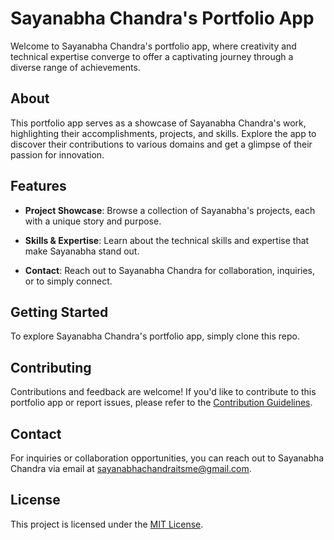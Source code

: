 # Sayanabha Chandra's Portfolio App

Welcome to Sayanabha Chandra's portfolio app, where creativity and technical expertise converge to offer a captivating journey through a diverse range of achievements.

## About

This portfolio app serves as a showcase of Sayanabha Chandra's work, highlighting their accomplishments, projects, and skills. Explore the app to discover their contributions to various domains and get a glimpse of their passion for innovation.

## Features

- **Project Showcase**: Browse a collection of Sayanabha's projects, each with a unique story and purpose.

- **Skills & Expertise**: Learn about the technical skills and expertise that make Sayanabha stand out.

- **Contact**: Reach out to Sayanabha Chandra for collaboration, inquiries, or to simply connect.

## Getting Started

To explore Sayanabha Chandra's portfolio app, simply clone this repo.

## Contributing

Contributions and feedback are welcome! If you'd like to contribute to this portfolio app or report issues, please refer to the [Contribution Guidelines](CONTRIBUTING.md).

## Contact

For inquiries or collaboration opportunities, you can reach out to Sayanabha Chandra via email at [sayanabhachandraitsme@gmail.com](mailto:sayanabhachandraitsme@gmail.com).

## License

This project is licensed under the [MIT License](LICENSE).

